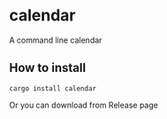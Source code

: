 # calendar
A command line calendar

## How to install
`cargo install calendar`

Or you can download from Release page